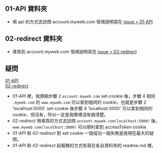 ## 01-API 資料夾    
- 用 api 的方式去訪問 account.myweb.com 情境說明寫在 [issue > 01-API](https://github.com/gracekrcx/test-demo/issues/1)
## 02-redirect 資料夾     
- 導頁到 account.myweb.com 情境說明寫在 [issue > 02-redirect](https://github.com/gracekrcx/test-demo/issues/2)

## 疑問
[01-API](https://github.com/gracekrcx/test-demo/issues/1)    
[02-redirect](https://github.com/gracekrcx/test-demo/issues/2)

- *01-API* 裡，我預期步驟 2 `account.myweb.com` set-cookie 後，步驟 4 相同 `.myweb.com` 的 `www.myweb.com` 可以拿到相同的 cookie，也就是步驟 2 'localhost:5000' set-cookie 後步驟 4 'localhost:3000' 可以拿到相同的 cookie，但沒有，所以一定是我哪裡沒有搞清楚。   
- *02-redirect* 用導頁的方式去訪問 `account.myweb.com(localhost:5000)` 後，`www.myweb.com(localhost:3000)` 可以順利拿到 accessToken cookie 
- *01-API* 和 *02-redirect* 對 set cookie 一個成功一個失敗是我現在最大的疑問。     
- *01-API* 和 *02-redirect* 起服務的方式有寫在各自資料夾的 readme.md 裡。    
